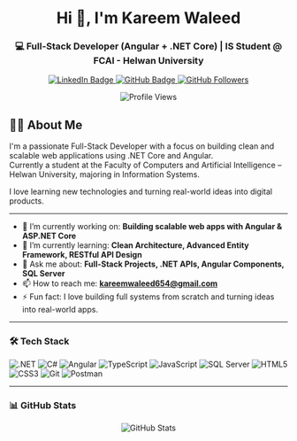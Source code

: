 <h1 align="center">Hi 👋, I'm Kareem Waleed</h1>
<h3 align="center">💻 Full-Stack Developer (Angular + .NET Core) | IS Student @ FCAI - Helwan University</h3>

<p align="center">
  <a href="https://www.linkedin.com/in/kareem-waleed-2057a431a">
    <img src="https://img.shields.io/badge/LinkedIn-Connect-blue?logo=linkedin&style=flat&logoColor=white" alt="LinkedIn Badge"/>
  </a>
  <a href="https://github.com/kareemwaleed266">
    <img src="https://img.shields.io/badge/GitHub-Profile-181717?logo=github&style=flat&logoColor=white" alt="GitHub Badge"/>
  </a>
  <a href="https://github.com/kareemwaleed266?tab=followers">
    <img src="https://img.shields.io/github/followers/kareemwaleed266?label=Follow&style=flat&logo=github" alt="GitHub Followers"/>
  </a>
</p>

<p align="center">
  <img src="https://komarev.com/ghpvc/?username=kareemwaleed266&label=Profile%20Views&color=gray&style=flat" alt="Profile Views"/>
</p>

## 🧑‍💻 About Me

I'm a passionate Full-Stack Developer with a focus on building clean and scalable web applications using .NET Core and Angular.  
Currently a student at the Faculty of Computers and Artificial Intelligence – Helwan University, majoring in Information Systems.

I love learning new technologies and turning real-world ideas into digital products.


---

- 🔭 I’m currently working on: **Building scalable web apps with Angular & ASP.NET Core**
- 🌱 I’m currently learning: **Clean Architecture, Advanced Entity Framework, RESTful API Design**
- 💬 Ask me about: **Full-Stack Projects, .NET APIs, Angular Components, SQL Server**
- 📫 How to reach me: **kareemwaleed654@gmail.com**
- ⚡ Fun fact: I love building full systems from scratch and turning ideas into real-world apps.

---

### 🛠️ Tech Stack

![.NET](https://img.shields.io/badge/.NET-512BD4?logo=dotnet&style=for-the-badge)
![C#](https://img.shields.io/badge/C%23-239120?logo=c-sharp&style=for-the-badge)
![Angular](https://img.shields.io/badge/Angular-DD0031?logo=angular&style=for-the-badge)
![TypeScript](https://img.shields.io/badge/TypeScript-3178C6?logo=typescript&style=for-the-badge)
![JavaScript](https://img.shields.io/badge/JavaScript-F7DF1E?logo=javascript&style=for-the-badge)
![SQL Server](https://img.shields.io/badge/SQL%20Server-CC2927?logo=microsoftsqlserver&style=for-the-badge)
![HTML5](https://img.shields.io/badge/HTML5-E34F26?logo=html5&style=for-the-badge)
![CSS3](https://img.shields.io/badge/CSS3-1572B6?logo=css3&style=for-the-badge)
![Git](https://img.shields.io/badge/Git-F05032?logo=git&style=for-the-badge)
![Postman](https://img.shields.io/badge/Postman-FF6C37?logo=postman&style=for-the-badge)

---

### 📊 GitHub Stats

<p align="center">
  <img src="https://github-readme-stats.vercel.app/api?username=kareemwaleed266&show_icons=true&theme=dark" alt="GitHub Stats" />
</p>
